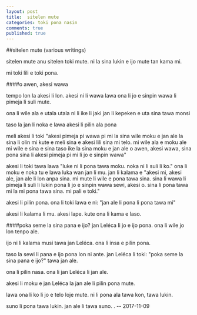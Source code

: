 ```yaml
---
layout: post
title:  sitelen mute
categories: toki pona nasin
comments: true
published: true
---
```


##sitelen mute (various writings)

sitelen mute anu sitelen toki mute.
ni la sina lukin e ijo mute tan kama mi.

mi toki lili e toki pona.


####o awen, akesi wawa

tempo lon la akesi li lon.
akesi ni li wawa lawa
ona li jo e sinpin wawa li pimeja li suli mute.

ona li wile ala e utala
utala ni li ike li jaki
jan li kepeken e uta sina tawa monsi

taso la jan li noka e lawa
akesi li pilin ala pona

meli akesi li toki
"akesi pimeja pi wawa pi mi
la sina wile moku e jan ale
la sina li olin mi
kute e meli sina e akesi lili sina
mi telo.
mi wile ala e moku ale
mi wile e sina e sina taso
ike la sina moku e jan ale
o awen, akesi wawa, sina pona
sina li akesi pimeja pi mi
li jo e sinpin wawa"

akesi li toki tawa lawa
"luke ni li pona tawa moku.
noka ni li suli li ko."
ona li moku e noka tu
e lawa luka wan
jan li mu.
jan li kalama e
"akesi mi, akesi ale,
jan ale li lon anpa sina.
mi mute li wile e pona tawa sina.
sina li wawa li pimeja li suli
li lukin pona li jo e sinpin wawa sewi,
akesi o.
sina li pona tawa mi
la mi pona tawa sina.
mi pali e toki."

akesi li pilin pona.
ona li toki lawa e ni:
"jan ale li pona li pona tawa mi"

akesi li kalama li mu.
akesi lape.
kute ona li kama e laso.


####poka seme la sina pana e ijo?
jan Leléca li jo e ijo pona.
ona li wile jo lon tenpo ale.

ijo ni li kalama musi tawa jan Leléca.
ona li insa e pilin pona.

taso la sewi li pana e ijo pona lon ni ante.
jan Leléca li toki:
"poka seme la sina pana e ijo?"
tawa jan ale.

ona li pilin nasa.
ona li jan Leléca li jan ale.

akesi li moku e jan Leléca 
la jan ale li pilin pona mute.

lawa ona li ko li jo e telo loje mute.
ni li pona ala tawa kon, tawa lukin.

suno li pona tawa lukin.
jan ale li tawa suno.
.  -- 2017-11-09

